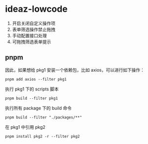 # ideaz-lowcode

1. 开启关闭自定义操作项
2. 表单筛选操作禁止拖拽
3. 手动配置接口处理
4. 可拖拽筛选表单提示

##

## pnpm

因此，如果想给 pkg1 安装一个依赖包，比如 axios，可以进行如下操作：

`pnpm add axios --filter pkg1`

执行 pkg1 下的 scripts 脚本

`pnpm build --filter pkg1`

执行所有 package 下的 build 命令

`pnpm build --filter "./packages/**"`

在 pkg1 中引用 pkg2

`pnpm install pkg2 -r --filter pkg2`
